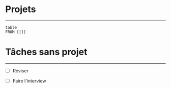 # Projets
---
```dataview 
table
FROM [[]]
```

# Tâches sans projet
---

- [ ] Réviser 
- [ ] Faire l'interview

